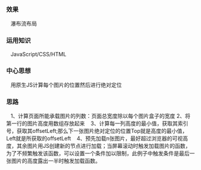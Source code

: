 ### 效果
    瀑布流布局
### 运用知识
    JavaScript/CSS/HTML
### 中心思想
    用原生JS计算每个图片的位置然后进行绝对定位
### 思路
    1、计算页面所能承载图片的列数：页面总宽度除以每个图片盒子的宽度
    2、将第一行的图片高度用数组存放起来
    3、计算每一列高度的最小值，获取其索引号，获取其offsetLeft;那么下一张图片绝对定位的位置Top就是高度的最小值，Left就是所获取的offsetLeft
    4、预先加载n张图片，最好超过浏览器的可视高度，其余图片用JS创建新的节点进行加载；当屏幕滚动时触发加载图片的函数，为了不频繁触发该函数，可以设置一个条件加以限制，此例子中触发条件是最后一张图片的高度露出一半时触发加载函数。

